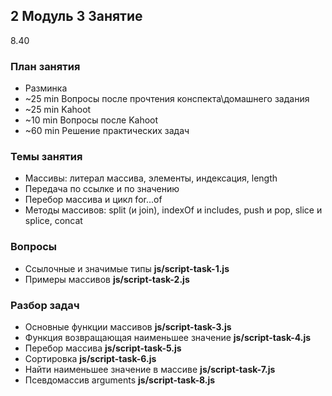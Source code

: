 ## 2 Модуль 3 Занятие

8.40

### План занятия

- Разминка
- ~25 min Вопросы после прочтения конспекта\домашнего задания
- ~25 min Kahoot
- ~10 min Вопросы после Kahoot
- ~60 min Решение практических задач

### Темы занятия

- Массивы: литерал массива, элементы, индексация, length
- Передача по ссылке и по значению
- Перебор массива и цикл for...of
- Методы массивов: split (и join), indexOf и includes, push и pop, slice и
  splice, concat

### Вопросы

- Ссылочные и значимые типы **js/script-task-1.js**
- Примеры массивов **js/script-task-2.js**

### Разбор задач

- Основные функции массивов **js/script-task-3.js**
- Функция возвращающая наименьшее значение **js/script-task-4.js**
- Перебор массива **js/script-task-5.js**
- Сортировка **js/script-task-6.js**
- Найти наименьшее значение в массиве **js/script-task-7.js**
- Псевдомассив arguments **js/script-task-8.js**
